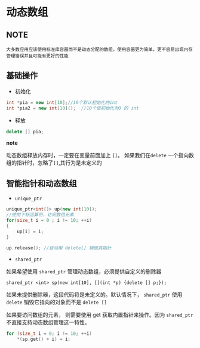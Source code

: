 # 动态数组 

## NOTE

```
大多数应用应该使用标准库容器而不是动态分配的数组。使用容器更为简单，更不容易出现内存管理错误并且可能有更好的性能
```

## 基础操作 


- 初始化
```c++ 
int *pia = new int[10];//10个默认初始化的int
int *pia2 = new int[10]();  //10个值初始化为0 的 int 
```

- 释放

```c++
delete [] pia;
```
**note**

动态数组释放内存时，一定要在变量前面加上 `[]`。 如果我们在`delete` 一个指向数组的指针时，忽略了`[]`,其行为是未定义的 

## 智能指针和动态数组 

- `unique_ptr`

```c++
unique_ptr<int[]> up(new int[10]);
//使用下标运算符，访问数组元素 
for(size_t i = 0 ; i != 10; ++i)
{
    up[i] = i; 
}

up.release(); //自动用 delete[] 销毁其指针 
```

- `shared_ptr`

如果希望使用 `shared_ptr` 管理动态数组，必须提供自定义的删除器

```
shared_ptr <int> sp(new int[10], [](int *p) {delete [] p;});
```
如果未提供删除器，这段代码将是未定义的。默认情况下， `shared_ptr` 使用 `delete` 销毁它指向的对象而不是 `delete []`

如果要访问数组的元素， 则需要使用 get 获取内置指针来操作。因为 `shared_ptr` 不直接支持动态数组管理这一特性。 
```c++
for (size_t i = 0; i != 10; ++i)
    *(sp.get() + i) = i;
```